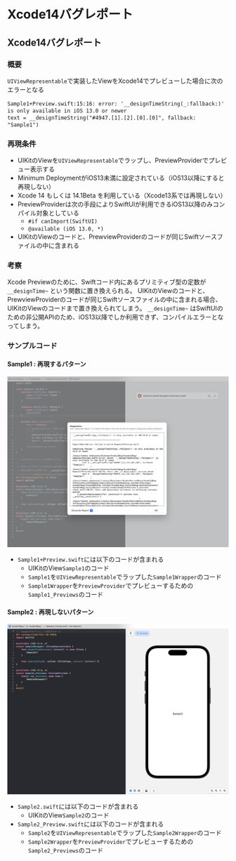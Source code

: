 # Xcode14バグレポート

## Xcode14バグレポート

### 概要
`UIViewRepresentable`で実装したViewをXcode14でプレビューした場合に次のエラーとなる

```
Sample1+Preview.swift:15:16: error: '__designTimeString(_:fallback:)' is only available in iOS 13.0 or newer
text = __designTimeString("#4947.[1].[2].[0].[0]", fallback: "Sample1")
```

### 再現条件    
- UIKitのViewを`UIViewRepresentable`でラップし、PreviewProviderでプレビュー表示する
- Minimum DeploymentがiOS13未満に設定されている（iOS13以降にすると再現しない）
- Xcode 14 もしくは 14.1Beta を利用している（Xcode13系では再現しない）
- PreviewProviderは次の手段によりSwiftUIが利用できるiOS13以降のみコンパイル対象としている
    - `#if canImport(SwiftUI)`
    - `@available (iOS 13.0, *)`
- UIKitのViewのコードと、PrewviewProviderのコードが同じSwiftソースファイルの中に含まれる

### 考察
Xcode Previewのために、Swiftコード内にあるプリミティブ型の定数が `__designTime~` という関数に置き換えられる。
UIKitのViewのコードと、PrewviewProviderのコードが同じSwiftソースファイルの中に含まれる場合、UIKitのViewのコードまで置き換えられてしまう。
`__designTime~` はSwiftUIのための非公開APIのため、iOS13以降でしか利用できず、コンパイルエラーとなってしまう。

### サンプルコード
#### Sample1 : 再現するパターン
![](Sample1.png)

- `Sample1+Preview.swift`には以下のコードが含まれる
    - UIKitのView`Sample1`のコード
    - `Sample1`を`UIViewRepresentable`でラップした`Sample1Wrapper`のコード
    - `Sample1Wrapper`を`PreviewProvider`でプレビューするための`Sample1_Previews`のコード

#### Sample2 : 再現しないパターン
![](Sample2.png)

- `Sample2.swift`には以下のコードが含まれる
    - UIKitのView`Sample2`のコード
- `Sample2_Preview.swift`には以下のコードが含まれる
    - `Sample2`を`UIViewRepresentable`でラップした`Sample2Wrapper`のコード
    - `Sample2Wrapper`を`PreviewProvider`でプレビューするための`Sample2_Previews`のコード
    


